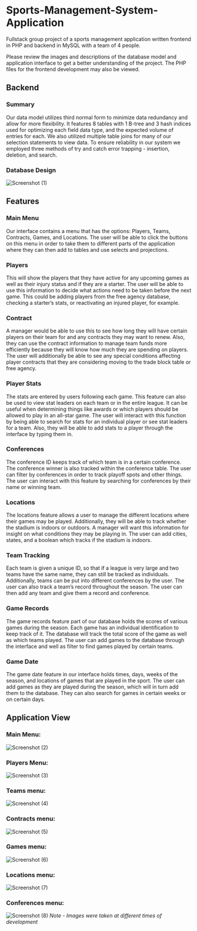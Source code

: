 # Sports-Management-System-Application
Fullstack group project of a sports management application written frontend in PHP and backend in MySQL with a team of 4 people.

Please review the images and descriptions of the database model and application interface to get a better understanding of the project.
The PHP files for the frontend development may also be viewed.

## Backend
### Summary
Our data model utilizes third normal form to minimize data redundancy and allow for more flexibility.
It features 8 tables with 1 B-tree and 3 hash indices used for optimizing each field data type, and the expected volume of entries for each.
We also utilized multiple table joins for many of our selection statements to view data. To ensure reliability in our system we employed three methods of try and catch error trapping - insertion, deletion, and search.
### Database Design
![Screenshot (1)](https://user-images.githubusercontent.com/78614153/212554192-86347f04-3346-48ee-9f2b-96417bf3b3fe.png)
## Features
### Main Menu
Our interface contains a menu that has the options: Players, Teams, Contracts, Games, and Locations.  The user will be able to click the buttons on this menu in order to take them to different parts of the application where they can then add to tables and use selects and projections.
### Players 
This will show the players that they have active for any upcoming games as well as their injury status and if they are a starter.  The user will be able to use this information to decide what actions need to be taken before the next game.  This could be adding players from the free agency database, checking a starter’s stats, or reactivating an injured player, for example.
### Contract 
A manager would be able to use this to see how long they will have certain players on their team for and any contracts they may want to renew.  Also, they can use the contract information to manage team funds more efficiently because they will know how much they are spending on players.  The user will additionally be able to see any special conditions affecting player contracts that they are considering moving to the trade block table or free agency.
### Player Stats 
The stats are entered by users following each game.  This feature can also be used to view stat leaders on each team or in the entire league.  It can be useful when determining things like awards or which players should be allowed to play in an all-star game. The user will interact with this function by being able to search for stats for an individual player or see stat leaders for a team.  Also, they will be able to add stats to a player through the interface by typing them in.
### Conferences 
The conference ID keeps track of which team is in a certain conference.  The conference winner is also tracked within the conference table.  The user can filter by conferences in order to track playoff spots and other things.  The user can interact with this feature by searching for conferences by their name or winning team.
### Locations 
The locations feature allows a user to manage the different locations where their games may be played.  Additionally, they will be able to track whether the stadium is indoors or outdoors.  A manager will want this information for insight on what conditions they may be playing in.  The user can add cities, states, and a boolean which tracks if the stadium is indoors.
### Team Tracking 
Each team is given a unique ID, so that if a league is very large and two teams have the same name, they can still be tracked as individuals.  Additionally, teams can be put into different conferences by the user.  The user can also track a team’s record throughout the season.  The user can then add any team and give them a record and conference.
### Game Records 
The game records feature part of our database holds the scores of various games during the season.  Each game has an individual identification to keep track of it.  The database will track the total score of the game as well as which teams played.  The user can add games to the database through the interface and well as filter to find games played by certain teams.
### Game Date 
The game date feature in our interface holds times, days, weeks of the season, and locations of games that are played in the sport.  The user can add games as they are played during the season, which will in turn add them to the database.  They can also search for games in certain weeks or on certain days.
## Application View
### Main Menu:
![Screenshot (2)](https://user-images.githubusercontent.com/78614153/212555468-22e30b50-0dc2-439e-a400-5b655844039f.png)
### Players Menu:
![Screenshot (3)](https://user-images.githubusercontent.com/78614153/212555471-d96b4bc1-b79a-45b8-946a-b2be87a8e876.png)
### Teams menu:
![Screenshot (4)](https://user-images.githubusercontent.com/78614153/212555474-c744d03f-f9b7-452f-8b90-b9f601995560.png)
### Contracts menu:
![Screenshot (5)](https://user-images.githubusercontent.com/78614153/212555475-c45b8c9a-62e4-4ce4-aa13-7992857693fb.png)
### Games menu:
![Screenshot (6)](https://user-images.githubusercontent.com/78614153/212555477-5255e9fb-639d-4f99-9e37-90a644723d19.png)
### Locations menu:
![Screenshot (7)](https://user-images.githubusercontent.com/78614153/212555479-ca1431d4-6767-4af2-b791-251cc9829038.png)
### Conferences menu:
![Screenshot (8)](https://user-images.githubusercontent.com/78614153/212555481-bda12d4c-5b97-4df4-84e3-ccbf955d13fd.png)
*Note - Images were taken at different times of development* 
